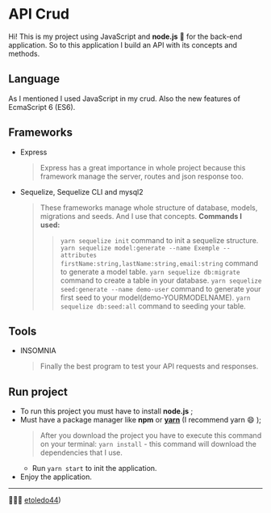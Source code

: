 # API Crud

Hi! This is my project using JavaScript and **node.js** :green_heart: for the back-end application. So to this application I build an API with its concepts and methods.


## Language
As I mentioned I used JavaScript in my crud. Also the new features of EcmaScript 6 (ES6).

## Frameworks
- Express
	> Express has a great importance in whole project because this framework manage the server, routes and json response too.
- Sequelize, Sequelize CLI and mysql2
	>  These frameworks manage whole structure of database, models, migrations and seeds. And I use that concepts.
	**Commands I used:**
	>>`yarn sequelize init` command to init a sequelize structure.
	`yarn sequelize model:generate --name Exemple --attributes firstName:string,lastName:string,email:string` command to generate a model table.
	`yarn sequelize db:migrate` command to create a table in your database.
	`yarn sequelize seed:generate --name demo-user` command to generate your first seed to your model(demo-YOURMODELNAME).
	`yarn sequelize db:seed:all` command to seeding your table.
	
## Tools
- INSOMNIA
    > Finally the best program to test your API requests and responses.
	   
## Run project  
 - To run this project you must have to install **node.js** ;
 - Must have a package manager like **npm** or [**yarn**]([https://classic.yarnpkg.com/en/docs/install](https://classic.yarnpkg.com/en/docs/install)) (I recommend yarn :smile: );
	 > After you download the project you have to execute this command on your terminal: `yarn install` - this command will download the dependencies that I use.
	 - Run `yarn start` to init the application.
- Enjoy the application.
---
:green_heart::green_heart::green_heart:
[etoledo44](https://www.linkedin.com/in/eriquetoledo/))
